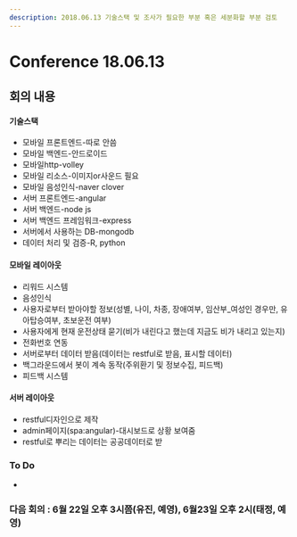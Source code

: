 ```yaml
---
description: 2018.06.13 기술스택 및 조사가 필요한 부분 혹은 세분화할 부분 검토
---
```


# Conference 18.06.13

## 회의 내용

#### 기술스택

* 모바일 프론트엔드-따로 안씀
* 모바일 백엔드-안드로이드
* 모바일http-volley
* 모바일 리소스-이미지or사운드 필요
* 모바일 음성인식-naver clover
* 서버 프론트엔드-angular
* 서버 백엔드-node js
* 서버 백엔드 프레임워크-express
* 서버에서 사용하는 DB-mongodb
* 데이터 처리 및 검증-R, python

#### 모바일 레이아웃

* 리워드 시스템
* 음성인식
* 사용자로부터 받아야할 정보\(성별, 나이, 차종, 장애여부, 임산부\_여성인 경우만, 유아탑승여부, 초보운전 여부\)
* 사용자에게 현재 운전상태 묻기\(비가 내린다고 했는데 지금도 비가 내리고 있는지\)
* 전화번호 연동
* 서버로부터 데이터 받음\(데이터는 restful로 받음, 표시할 데이터\)
* 백그라운드에서 봇이 계속 동작\(주위환기 및 정보수집, 피드백\)
* 피드백 시스템

#### 서버 레이아웃

* restful디자인으로 제작
* admin페이지\(spa:angular\)-대시보드로 상황 보여줌
* restful로 뿌리는 데이터는 공공데이터로 받

### To Do

* 
### 다음 회의 : 6월 22일 오후 3시쯤\(유진, 예영\),  6월23일 오후 2시\(태정, 예영\) 





